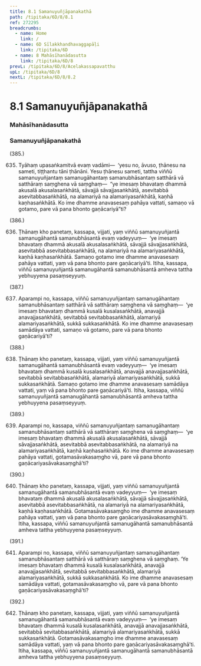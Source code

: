 ```yaml
---
title: 8.1 Samanuyuñjāpanakathā
path: /tipitaka/6D/8/8.1
ref: 272295
breadcrumbs:
  - name: Home
    link: /
  - name: 6D Sīlakkhandhavaggapāḷi
    link: /tipitaka/6D
  - name: 8 Mahāsīhanādasutta
    link: /tipitaka/6D/8
prevL: /tipitaka/6D/8/Acelakassapavatthu
upL: /tipitaka/6D/8
nextL: /tipitaka/6D/8/8.2
---
```


# 8.1 Samanuyuñjāpanakathā

### Mahāsīhanādasutta

### Samanuyuñjāpanakathā

(385.)

635. Tyāhaṃ upasaṅkamitvā evaṃ vadāmi—  ‘yesu no, āvuso, ṭhānesu na sameti, tiṭṭhantu tāni ṭhānāni. Yesu ṭhānesu sameti, tattha viññū samanuyuñjantaṃ samanugāhantaṃ samanubhāsantaṃ satthārā vā satthāraṃ saṃghena vā saṃghaṃ—  “ye imesaṃ bhavataṃ dhammā akusalā akusalasaṅkhātā, sāvajjā sāvajjasaṅkhātā, asevitabbā asevitabbasaṅkhātā, na alamariyā na alamariyasaṅkhātā, kaṇhā kaṇhasaṅkhātā. Ko ime dhamme anavasesaṃ pahāya vattati, samaṇo vā gotamo, pare vā pana bhonto gaṇācariyā”ti?

(386.)

636. Ṭhānaṃ kho panetaṃ, kassapa, vijjati, yaṃ viññū samanuyuñjantā samanugāhantā samanubhāsantā evaṃ vadeyyuṃ—  ‘ye imesaṃ bhavataṃ dhammā akusalā akusalasaṅkhātā, sāvajjā sāvajjasaṅkhātā, asevitabbā asevitabbasaṅkhātā, na alamariyā na alamariyasaṅkhātā, kaṇhā kaṇhasaṅkhātā. Samaṇo gotamo ime dhamme anavasesaṃ pahāya vattati, yaṃ vā pana bhonto pare gaṇācariyā’ti. Itiha, kassapa, viññū samanuyuñjantā samanugāhantā samanubhāsantā amheva tattha yebhuyyena pasaṃseyyuṃ.

(387.)

637. Aparampi no, kassapa, viññū samanuyuñjantaṃ samanugāhantaṃ samanubhāsantaṃ satthārā vā satthāraṃ saṃghena vā saṃghaṃ—  ‘ye imesaṃ bhavataṃ dhammā kusalā kusalasaṅkhātā, anavajjā anavajjasaṅkhātā, sevitabbā sevitabbasaṅkhātā, alamariyā alamariyasaṅkhātā, sukkā sukkasaṅkhātā. Ko ime dhamme anavasesaṃ samādāya vattati, samaṇo vā gotamo, pare vā pana bhonto gaṇācariyā’ti?

(388.)

638. Ṭhānaṃ kho panetaṃ, kassapa, vijjati, yaṃ viññū samanuyuñjantā samanugāhantā samanubhāsantā evaṃ vadeyyuṃ—  ‘ye imesaṃ bhavataṃ dhammā kusalā kusalasaṅkhātā, anavajjā anavajjasaṅkhātā, sevitabbā sevitabbasaṅkhātā, alamariyā alamariyasaṅkhātā, sukkā sukkasaṅkhātā. Samaṇo gotamo ime dhamme anavasesaṃ samādāya vattati, yaṃ vā pana bhonto pare gaṇācariyā’ti. Itiha, kassapa, viññū samanuyuñjantā samanugāhantā samanubhāsantā amheva tattha yebhuyyena pasaṃseyyuṃ.

(389.)

639. Aparampi no, kassapa, viññū samanuyuñjantaṃ samanugāhantaṃ samanubhāsantaṃ satthārā vā satthāraṃ saṃghena vā saṃghaṃ—  ‘ye imesaṃ bhavataṃ dhammā akusalā akusalasaṅkhātā, sāvajjā sāvajjasaṅkhātā, asevitabbā asevitabbasaṅkhātā, na alamariyā na alamariyasaṅkhātā, kaṇhā kaṇhasaṅkhātā. Ko ime dhamme anavasesaṃ pahāya vattati, gotamasāvakasaṃgho vā, pare vā pana bhonto gaṇācariyasāvakasaṃghā’ti?

(390.)

640. Ṭhānaṃ kho panetaṃ, kassapa, vijjati, yaṃ viññū samanuyuñjantā samanugāhantā samanubhāsantā evaṃ vadeyyuṃ—  ‘ye imesaṃ bhavataṃ dhammā akusalā akusalasaṅkhātā, sāvajjā sāvajjasaṅkhātā, asevitabbā asevitabbasaṅkhātā, na alamariyā na alamariyasaṅkhātā, kaṇhā kaṇhasaṅkhātā. Gotamasāvakasaṃgho ime dhamme anavasesaṃ pahāya vattati, yaṃ vā pana bhonto pare gaṇācariyasāvakasaṃghā’ti. Itiha, kassapa, viññū samanuyuñjantā samanugāhantā samanubhāsantā amheva tattha yebhuyyena pasaṃseyyuṃ.

(391.)

641. Aparampi no, kassapa, viññū samanuyuñjantaṃ samanugāhantaṃ samanubhāsantaṃ satthārā vā satthāraṃ saṃghena vā saṃghaṃ. ‘Ye imesaṃ bhavataṃ dhammā kusalā kusalasaṅkhātā, anavajjā anavajjasaṅkhātā, sevitabbā sevitabbasaṅkhātā, alamariyā alamariyasaṅkhātā, sukkā sukkasaṅkhātā. Ko ime dhamme anavasesaṃ samādāya vattati, gotamasāvakasaṃgho vā, pare vā pana bhonto gaṇācariyasāvakasaṃghā’ti?

(392.)

642. Ṭhānaṃ kho panetaṃ, kassapa, vijjati, yaṃ viññū samanuyuñjantā samanugāhantā samanubhāsantā evaṃ vadeyyuṃ—  ‘ye imesaṃ bhavataṃ dhammā kusalā kusalasaṅkhātā, anavajjā anavajjasaṅkhātā, sevitabbā sevitabbasaṅkhātā, alamariyā alamariyasaṅkhātā, sukkā sukkasaṅkhātā. Gotamasāvakasaṃgho ime dhamme anavasesaṃ samādāya vattati, yaṃ vā pana bhonto pare gaṇācariyasāvakasaṃghā’ti. Itiha, kassapa, viññū samanuyuñjantā samanugāhantā samanubhāsantā amheva tattha yebhuyyena pasaṃseyyuṃ.


